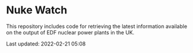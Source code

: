 # Nuke Watch

This repository includes code for retrieving the latest information available on the output of EDF nuclear power plants in the UK.

Last updated: 2022-02-21 05:08